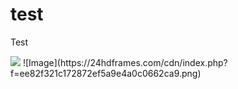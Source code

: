 # test
Test

<img src="https://24hdframes.com/cdn/index.php?f=ee82f321c172872ef5a9e4a0c0662ca9.png">
![Image](https://24hdframes.com/cdn/index.php?f=ee82f321c172872ef5a9e4a0c0662ca9.png)
